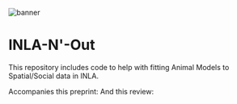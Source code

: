 ![banner](https://github.com/gfalbery/INLA_N_Out/blob/master/INLA_N_Out2.jpeg)

# INLA-N'-Out

This repository includes code to help with fitting Animal Models to Spatial/Social data in INLA.

Accompanies this preprint: 
And this review: 
